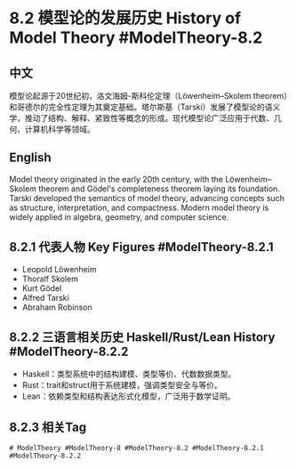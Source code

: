 # 8.2 模型论的发展历史 History of Model Theory #ModelTheory-8.2

## 中文

模型论起源于20世纪初，洛文海姆-斯科伦定理（Löwenheim–Skolem theorem）和哥德尔的完全性定理为其奠定基础。塔尔斯基（Tarski）发展了模型论的语义学，推动了结构、解释、紧致性等概念的形成。现代模型论广泛应用于代数、几何、计算机科学等领域。

## English

Model theory originated in the early 20th century, with the Löwenheim–Skolem theorem and Gödel's completeness theorem laying its foundation. Tarski developed the semantics of model theory, advancing concepts such as structure, interpretation, and compactness. Modern model theory is widely applied in algebra, geometry, and computer science.

## 8.2.1 代表人物 Key Figures #ModelTheory-8.2.1

- Leopold Löwenheim
- Thoralf Skolem
- Kurt Gödel
- Alfred Tarski
- Abraham Robinson

## 8.2.2 三语言相关历史 Haskell/Rust/Lean History #ModelTheory-8.2.2

- Haskell：类型系统中的结构建模、类型等价、代数数据类型。
- Rust：trait和struct用于系统建模，强调类型安全与等价。
- Lean：依赖类型和结构表达形式化模型，广泛用于数学证明。

## 8.2.3 相关Tag

`# ModelTheory #ModelTheory-8 #ModelTheory-8.2 #ModelTheory-8.2.1 #ModelTheory-8.2.2`
